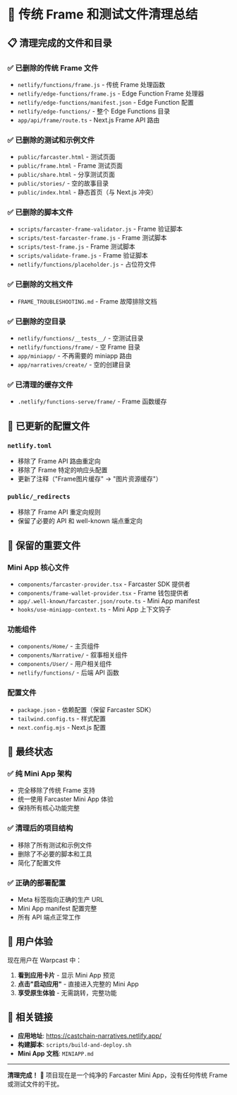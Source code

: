 # 🧹 传统 Frame 和测试文件清理总结

## 📋 清理完成的文件和目录

### ✅ 已删除的传统 Frame 文件
- `netlify/functions/frame.js` - 传统 Frame 处理函数
- `netlify/edge-functions/frame.js` - Edge Function Frame 处理器
- `netlify/edge-functions/manifest.json` - Edge Function 配置
- `netlify/edge-functions/` - 整个 Edge Functions 目录
- `app/api/frame/route.ts` - Next.js Frame API 路由

### ✅ 已删除的测试和示例文件
- `public/farcaster.html` - 测试页面
- `public/frame.html` - Frame 测试页面
- `public/share.html` - 分享测试页面
- `public/stories/` - 空的故事目录
- `public/index.html` - 静态首页（与 Next.js 冲突）

### ✅ 已删除的脚本文件
- `scripts/farcaster-frame-validator.js` - Frame 验证脚本
- `scripts/test-farcaster-frame.js` - Frame 测试脚本
- `scripts/test-frame.js` - Frame 测试脚本
- `scripts/validate-frame.js` - Frame 验证脚本
- `netlify/functions/placeholder.js` - 占位符文件

### ✅ 已删除的文档文件
- `FRAME_TROUBLESHOOTING.md` - Frame 故障排除文档

### ✅ 已删除的空目录
- `netlify/functions/__tests__/` - 空测试目录
- `netlify/functions/frame/` - 空 Frame 目录
- `app/miniapp/` - 不再需要的 miniapp 路由
- `app/narratives/create/` - 空的创建目录

### ✅ 已清理的缓存文件
- `.netlify/functions-serve/frame/` - Frame 函数缓存

## 🔧 已更新的配置文件

### `netlify.toml`
- 移除了 Frame API 路由重定向
- 移除了 Frame 特定的响应头配置
- 更新了注释（"Frame图片缓存" → "图片资源缓存"）

### `public/_redirects`
- 移除了 Frame API 重定向规则
- 保留了必要的 API 和 well-known 端点重定向

## 🎯 保留的重要文件

### Mini App 核心文件
- `components/farcaster-provider.tsx` - Farcaster SDK 提供者
- `components/frame-wallet-provider.tsx` - Frame 钱包提供者
- `app/.well-known/farcaster.json/route.ts` - Mini App manifest
- `hooks/use-miniapp-context.ts` - Mini App 上下文钩子

### 功能组件
- `components/Home/` - 主页组件
- `components/Narrative/` - 叙事相关组件
- `components/User/` - 用户相关组件
- `netlify/functions/` - 后端 API 函数

### 配置文件
- `package.json` - 依赖配置（保留 Farcaster SDK）
- `tailwind.config.ts` - 样式配置
- `next.config.mjs` - Next.js 配置

## 🚀 最终状态

### ✅ 纯 Mini App 架构
- 完全移除了传统 Frame 支持
- 统一使用 Farcaster Mini App 体验
- 保持所有核心功能完整

### ✅ 清理后的项目结构
- 移除了所有测试和示例文件
- 删除了不必要的脚本和工具
- 简化了配置文件

### ✅ 正确的部署配置
- Meta 标签指向正确的生产 URL
- Mini App manifest 配置完整
- 所有 API 端点正常工作

## 📱 用户体验

现在用户在 Warpcast 中：
1. **看到应用卡片** - 显示 Mini App 预览
2. **点击"启动应用"** - 直接进入完整的 Mini App
3. **享受原生体验** - 无需跳转，完整功能

## 🔗 相关链接

- **应用地址**: https://castchain-narratives.netlify.app/
- **构建脚本**: `scripts/build-and-deploy.sh`
- **Mini App 文档**: `MINIAPP.md`

---

**清理完成！** 🎉 项目现在是一个纯净的 Farcaster Mini App，没有任何传统 Frame 或测试文件的干扰。
